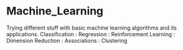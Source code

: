# Machine_Learning
Trying different stuff with basic machine learning algorithms and its applications.
Classification : Regression : Reinforcement Learning : Dimension Reduction : Associations : Clustering
